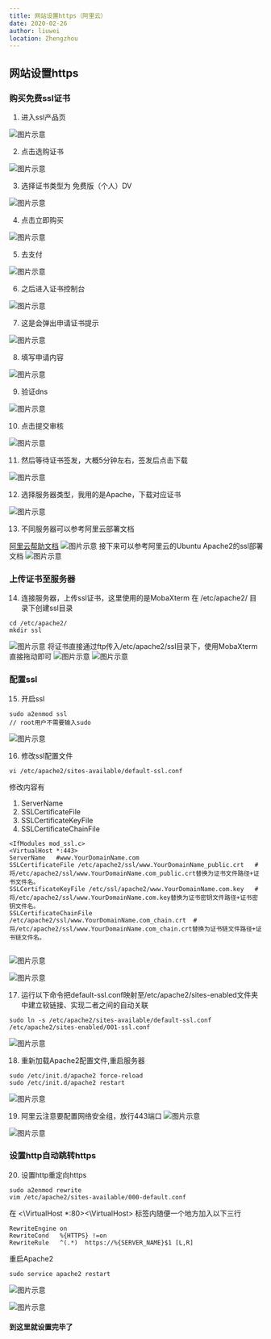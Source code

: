 ```yaml
---
title: 网站设置https（阿里云）
date: 2020-02-26
author: liuwei
location: Zhengzhou
---
```


## 网站设置https

### 购买免费ssl证书

1. 进入ssl产品页

![图片示意](./aliyunssl/ssl1.png)

2. 点击选购证书

![图片示意](./aliyunssl/ssl2.png)

3. 选择证书类型为 免费版（个人）DV

![图片示意](./aliyunssl/ssl3.png)

4. 点击立即购买

![图片示意](./aliyunssl/ssl4.png)

5. 去支付

![图片示意](./aliyunssl/ssl5.png)

6. 之后进入证书控制台

![图片示意](./aliyunssl/ssl6.png)

7. 这是会弹出申请证书提示

![图片示意](./aliyunssl/ssl7.png)

8. 填写申请内容

![图片示意](./aliyunssl/ssl8.png)

9. 验证dns

![图片示意](./aliyunssl/ssl9.png)

10. 点击提交审核

![图片示意](./aliyunssl/ssl10.png)

11. 然后等待证书签发，大概5分钟左右，签发后点击下载

![图片示意](./aliyunssl/ssl11.png)

12. 选择服务器类型，我用的是Apache，下载对应证书

![图片示意](./aliyunssl/ssl12.png)

13. 不同服务器可以参考阿里云部署文档

[阿里云帮助文档](https://help.aliyun.com)
![图片示意](./aliyunssl/ssl13.png)
接下来可以参考阿里云的Ubuntu Apache2的ssl部署文档
![图片示意](./aliyunssl/ssl14.png)

### 上传证书至服务器

14. 连接服务器，上传ssl证书，这里使用的是MobaXterm
在 /etc/apache2/ 目录下创建ssl目录
  
```
cd /etc/apache2/
mkdir ssl
```
![图片示意](./ubuntussl/apache2ssl1.png)
将证书直接通过ftp传入/etc/apache2/ssl目录下，使用MobaXterm直接拖动即可
![图片示意](./ubuntussl/apache2ssl2.png)
![图片示意](./ubuntussl/apache2ssl3.png)

### 配置ssl

15. 开启ssl
```
sudo a2enmod ssl
// root用户不需要输入sudo
```
![图片示意](./ubuntussl/apache2ssl4.png)

16. 修改ssl配置文件
```
vi /etc/apache2/sites-available/default-ssl.conf
```
修改内容有
1. ServerName
2. SSLCertificateFile
3. SSLCertificateKeyFile
4. SSLCertificateChainFile
```
<IfModules mod_ssl.c>
<VirtualHost *:443>  
ServerName   #www.YourDomainName.com
SSLCertificateFile /etc/apache2/ssl/www.YourDomainName_public.crt   #将/etc/apache2/ssl/www.YourDomainName.com_public.crt替换为证书文件路径+证书文件名。
SSLCertificateKeyFile /etc/ssl/apache2/www.YourDomainName.com.key   #将/etc/apache2/ssl/www.YourDomainName.com.key替换为证书密钥文件路径+证书密钥文件名。
SSLCertificateChainFile /etc/apache2/ssl/www.YourDomainName.com_chain.crt  #将/etc/apache2/ssl/www.YourDomainName.com_chain.crt替换为证书链文件路径+证书链文件名。
						
```
![图片示意](./ubuntussl/apache2ssl5.png)

![图片示意](./ubuntussl/apache2ssl6.png)

17. 运行以下命令把default-ssl.conf映射至/etc/apache2/sites-enabled文件夹中建立软链接、实现二者之间的自动关联

```
sudo ln -s /etc/apache2/sites-available/default-ssl.conf /etc/apache2/sites-enabled/001-ssl.conf
```
![图片示意](./ubuntussl/apache2ssl7.png)

18. 重新加载Apache2配置文件,重启服务器

```
sudo /etc/init.d/apache2 force-reload
sudo /etc/init.d/apache2 restart
```
![图片示意](./ubuntussl/apache2ssl8.png)

19. 阿里云注意要配置网络安全组，放行443端口
![图片示意](./ubuntussl/apache2ssl9.png)

![图片示意](./ubuntussl/apache2ssl10.png)

### 设置http自动跳转https

20. 设置http重定向https

```
sudo a2enmod rewrite 
vim /etc/apache2/sites-available/000-default.conf
```
在 <\VirtualHost *:80><\VirtualHost> 标签内随便一个地方加入以下三行
```
RewriteEngine on
RewriteCond   %{HTTPS} !=on
RewriteRule   ^(.*)  https://%{SERVER_NAME}$1 [L,R]
```
重启Apache2
```
sudo service apache2 restart
```
![图片示意](./ubuntussl/apache2ssl11.png)

![图片示意](./ubuntussl/apache2ssl12.png)

#### 到这里就设置完毕了